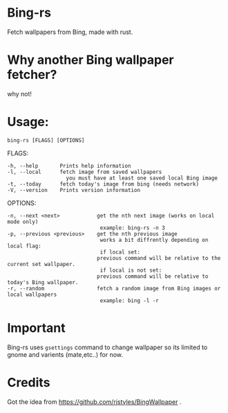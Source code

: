 # Bing-rs
Fetch wallpapers from Bing, made with rust.

# Why another Bing wallpaper fetcher?

why not!

# Usage:
    bing-rs [FLAGS] [OPTIONS]

FLAGS:

    -h, --help       Prints help information
    -l, --local      fetch image from saved wallpapers
                       you must have at least one saved local Bing image 
    -t, --today      fetch today's image from bing (needs network)
    -V, --version    Prints version information

OPTIONS:

    -n, --next <next>            get the nth next image (works on local mode only)
                                  example: bing-rs -n 3
    -p, --previous <previous>    get the nth previous image
                                  works a bit diffrently depending on local flag:
                                  if local set:
                                 previous command will be relative to the current set wallpaper.
                                  if local is not set:
                                 previous command will be relative to today's Bing wallpaper.
    -r, --random                 fetch a random image from Bing images or local wallpapers
                                  example: bing -l -r

# Important

Bing-rs uses `gsettings` command to change wallpaper so its limited to gnome and varients (mate,etc..) for now.

# Credits

Got the idea from https://github.com/rjstyles/BingWallpaper .
